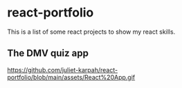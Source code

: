# react-portfolio

This is a list of some react projects to show my react skills.

## The DMV quiz app
[](https://github.com/juliet-karpah/react-portfolio/blob/main/assets/React%20App.gif)https://github.com/juliet-karpah/react-portfolio/blob/main/assets/React%20App.gif
